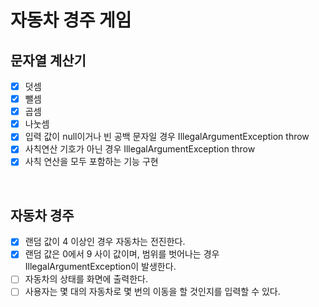 # 자동차 경주 게임
## 문자열 계산기
- [x] 덧셈
- [x] 뺄셈
- [x] 곱셈
- [x] 나눗셈
- [x] 입력 값이 null이거나 빈 공백 문자일 경우 IllegalArgumentException throw
- [x] 사칙연산 기호가 아닌 경우 IllegalArgumentException throw
- [x] 사칙 연산을 모두 포함하는 기능 구현 

<br />

## 자동차 경주
- [x] 랜덤 값이 4 이상인 경우 자동차는 전진한다.
- [x] 랜덤 값은 0에서 9 사이 값이며, 범위를 벗어나는 경우 IllegalArgumentException이 발생한다.
- [ ] 자동차의 상태를 화면에 출력한다.
- [ ] 사용자는 몇 대의 자동차로 몇 번의 이동을 할 것인지를 입력할 수 있다.
